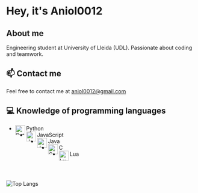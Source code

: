 # Hey, it's Aniol0012

## About me

Engineering student at University of Lleida (UDL). Passionate about coding and teamwork.

## 📫 Contact me

Feel free to contact me at aniol0012@gmail.com

## 💻 Knowledge of programming languages

- <img align="left" alt="Python" width="26px" src="https://upload.wikimedia.org/wikipedia/commons/c/c3/Python-logo-notext.svg" /> Python
- <img align="left" alt="JavaScript" width="26px" src="https://upload.wikimedia.org/wikipedia/commons/6/6a/JavaScript-logo.png" /> JavaScript
- <img align="left" alt="Java" width="26px" src="https://upload.wikimedia.org/wikipedia/en/3/30/Java_programming_language_logo.svg" /> Java
- <img align="left" alt="C" width="26px" src="https://upload.wikimedia.org/wikipedia/commons/3/35/The_C_Programming_Language_logo.svg" /> C
- <img align="left" alt="Lua" width="26px" src="https://upload.wikimedia.org/wikipedia/commons/c/cf/Lua-Logo.svg" /> Lua

<br />
<br />

![Top Langs](https://github-readme-stats.vercel.app/api/top-langs/?username=Aniol0012&layout=compact&theme=dark)
